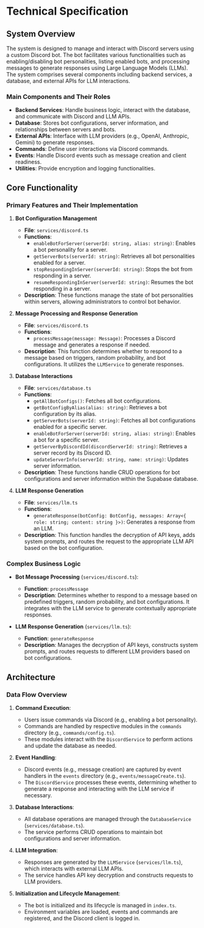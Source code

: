 # Technical Specification

## System Overview
The system is designed to manage and interact with Discord servers using a custom Discord bot. The bot facilitates various functionalities such as enabling/disabling bot personalities, listing enabled bots, and processing messages to generate responses using Large Language Models (LLMs). The system comprises several components including backend services, a database, and external APIs for LLM interactions.

### Main Components and Their Roles
- **Backend Services**: Handle business logic, interact with the database, and communicate with Discord and LLM APIs.
- **Database**: Stores bot configurations, server information, and relationships between servers and bots.
- **External APIs**: Interface with LLM providers (e.g., OpenAI, Anthropic, Gemini) to generate responses.
- **Commands**: Define user interactions via Discord commands.
- **Events**: Handle Discord events such as message creation and client readiness.
- **Utilities**: Provide encryption and logging functionalities.

## Core Functionality
### Primary Features and Their Implementation

1. **Bot Configuration Management**
   - **File**: `services/discord.ts`
   - **Functions**: 
     - `enableBotForServer(serverId: string, alias: string)`: Enables a bot personality for a server.
     - `getServerBots(serverId: string)`: Retrieves all bot personalities enabled for a server.
     - `stopRespondingInServer(serverId: string)`: Stops the bot from responding in a server.
     - `resumeRespondingInServer(serverId: string)`: Resumes the bot responding in a server.
   - **Description**: These functions manage the state of bot personalities within servers, allowing administrators to control bot behavior.

2. **Message Processing and Response Generation**
   - **File**: `services/discord.ts`
   - **Functions**: 
     - `processMessage(message: Message)`: Processes a Discord message and generates a response if needed.
   - **Description**: This function determines whether to respond to a message based on triggers, random probability, and bot configurations. It utilizes the `LLMService` to generate responses.

3. **Database Interactions**
   - **File**: `services/database.ts`
   - **Functions**: 
     - `getAllBotConfigs()`: Fetches all bot configurations.
     - `getBotConfigByAlias(alias: string)`: Retrieves a bot configuration by its alias.
     - `getServerBots(serverId: string)`: Fetches all bot configurations enabled for a specific server.
     - `enableBotForServer(serverId: string, alias: string)`: Enables a bot for a specific server.
     - `getServerByDiscordId(discordServerId: string)`: Retrieves a server record by its Discord ID.
     - `updateServerInfo(serverId: string, name: string)`: Updates server information.
   - **Description**: These functions handle CRUD operations for bot configurations and server information within the Supabase database.

4. **LLM Response Generation**
   - **File**: `services/llm.ts`
   - **Functions**: 
     - `generateResponse(botConfig: BotConfig, messages: Array<{ role: string; content: string }>)`: Generates a response from an LLM.
   - **Description**: This function handles the decryption of API keys, adds system prompts, and routes the request to the appropriate LLM API based on the bot configuration.

### Complex Business Logic
- **Bot Message Processing** (`services/discord.ts`):
  - **Function**: `processMessage`
  - **Description**: Determines whether to respond to a message based on predefined triggers, random probability, and bot configurations. It integrates with the LLM service to generate contextually appropriate responses.

- **LLM Response Generation** (`services/llm.ts`):
  - **Function**: `generateResponse`
  - **Description**: Manages the decryption of API keys, constructs system prompts, and routes requests to different LLM providers based on bot configurations.

## Architecture
### Data Flow Overview
1. **Command Execution**:
   - Users issue commands via Discord (e.g., enabling a bot personality).
   - Commands are handled by respective modules in the `commands` directory (e.g., `commands/config.ts`).
   - These modules interact with the `DiscordService` to perform actions and update the database as needed.

2. **Event Handling**:
   - Discord events (e.g., message creation) are captured by event handlers in the `events` directory (e.g., `events/messageCreate.ts`).
   - The `DiscordService` processes these events, determining whether to generate a response and interacting with the LLM service if necessary.

3. **Database Interactions**:
   - All database operations are managed through the `DatabaseService` (`services/database.ts`).
   - The service performs CRUD operations to maintain bot configurations and server information.

4. **LLM Integration**:
   - Responses are generated by the `LLMService` (`services/llm.ts`), which interacts with external LLM APIs.
   - The service handles API key decryption and constructs requests to LLM providers.

5. **Initialization and Lifecycle Management**:
   - The bot is initialized and its lifecycle is managed in `index.ts`.
   - Environment variables are loaded, events and commands are registered, and the Discord client is logged in.